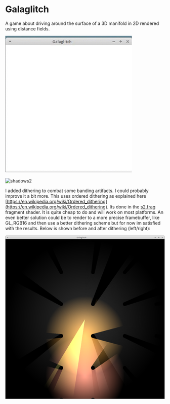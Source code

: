 # Galaglitch
A game about driving around the surface of a 3D manifold in 2D rendered using distance fields.

![shadows](optimised.gif)

![shadows2](gif2.gif)

I added dithering to combat some banding artifacts. I could probably improve it a bit more. This uses ordered dithering as explained here [https://en.wikipedia.org/wiki/Ordered_dithering](https://en.wikipedia.org/wiki/Ordered_dithering). Its done in the [s2.frag](resources/s2.frag) fragment shader. It is quite cheap to do and will work on most platforms. An even better solution could be to render to a more precise framebuffer, like GL_RGB16 and then use a better dithering scheme but for now im satisfied with the results. Below is shown before and after dithering (left/right):

![Dithering](dithering.png)